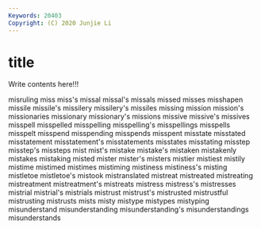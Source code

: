 ```yaml
---
Keywords: 20403
Copyright: (C) 2020 Junjie Li
---
```


# title

Write contents here!!!

misruling 
miss 
miss's 
missal 
missal's
missals 
missed 
misses 
misshapen 
missile 
missile's 
missilery 
missilery's 
missiles 
missing
mission 
mission's 
missionaries 
missionary 
missionary's 
missions 
missive 
missive's 
missives 
misspell
misspelled 
misspelling 
misspelling's 
misspellings 
misspells 
misspelt 
misspend 
misspending 
misspends 
misspent
misstate 
misstated 
misstatement 
misstatement's 
misstatements 
misstates 
misstating 
misstep 
misstep's 
missteps
mist 
mist's 
mistake 
mistake's 
mistaken 
mistakenly 
mistakes 
mistaking 
misted 
mister
mister's 
misters 
mistier 
mistiest 
mistily 
mistime 
mistimed 
mistimes 
mistiming 
mistiness
mistiness's 
misting 
mistletoe 
mistletoe's 
mistook 
mistranslated 
mistreat 
mistreated 
mistreating 
mistreatment
mistreatment's 
mistreats 
mistress 
mistress's 
mistresses 
mistrial 
mistrial's 
mistrials 
mistrust 
mistrust's
mistrusted 
mistrustful 
mistrusting 
mistrusts 
mists 
misty 
mistype 
mistypes 
mistyping 
misunderstand
misunderstanding 
misunderstanding's 
misunderstandings 
misunderstands 
